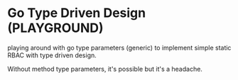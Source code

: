 # Go Type Driven Design (PLAYGROUND)

playing around with go type parameters (generic) to implement simple static RBAC with type driven design.

Without method type parameters, it's possible but it's a headache.
